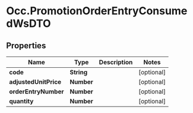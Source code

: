 # Occ.PromotionOrderEntryConsumedWsDTO

## Properties
Name | Type | Description | Notes
------------ | ------------- | ------------- | -------------
**code** | **String** |  | [optional] 
**adjustedUnitPrice** | **Number** |  | [optional] 
**orderEntryNumber** | **Number** |  | [optional] 
**quantity** | **Number** |  | [optional] 


